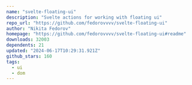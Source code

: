 ```yaml
---
name: "svelte-floating-ui"
description: "Svelte actions for working with floating ui"
repo_url: "https://github.com/fedorovvvv/svelte-floating-ui"
author: "Nikita Fedorov"
homepage: "https://github.com/fedorovvvv/svelte-floating-ui#readme"
downloads: 32003
dependents: 21
updated: "2024-06-17T10:29:31.921Z"
github_stars: 160
tags: 
  - ui
  - dom
---
```

